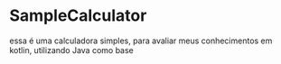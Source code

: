 # SampleCalculator
essa é uma calculadora simples, para avaliar meus conhecimentos em kotlin, utilizando Java como base
